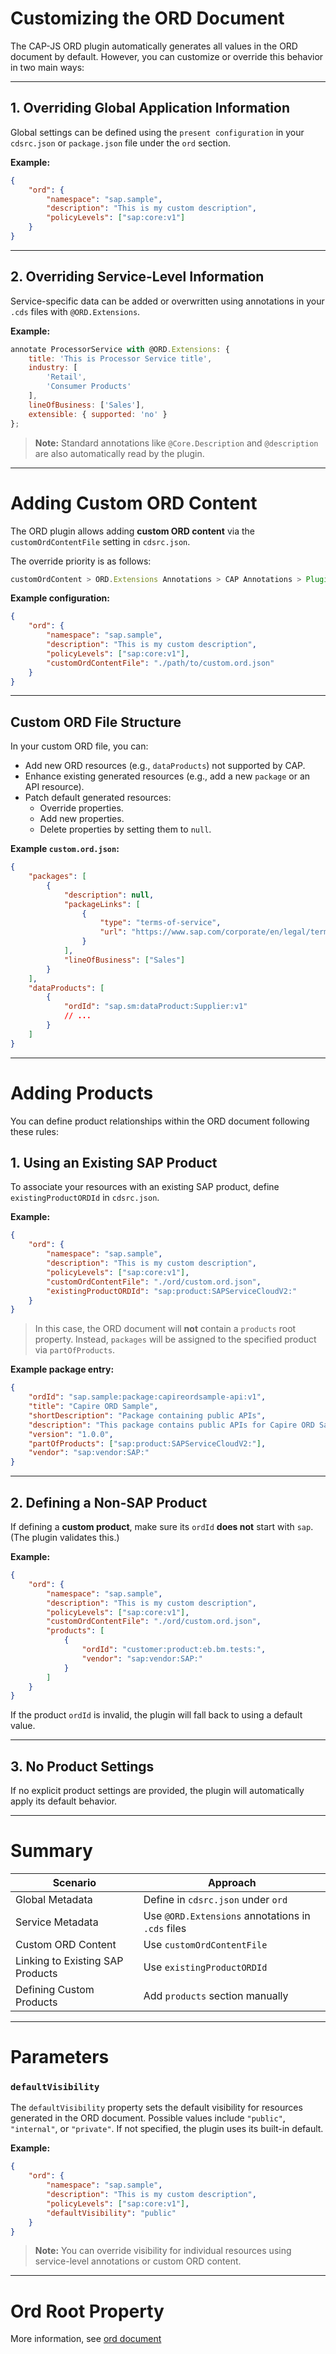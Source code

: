 # Customizing the ORD Document

The CAP-JS ORD plugin automatically generates all values in the ORD document by default. However, you can customize or override this behavior in two main ways:

---

## 1. Overriding Global Application Information

Global settings can be defined using the `present configuration` in your `cdsrc.json` or `package.json` file under the `ord` section.

**Example:**

```json
{
    "ord": {
        "namespace": "sap.sample",
        "description": "This is my custom description",
        "policyLevels": ["sap:core:v1"]
    }
}
```

---

## 2. Overriding Service-Level Information

Service-specific data can be added or overwritten using annotations in your `.cds` files with `@ORD.Extensions`.

**Example:**

```js
annotate ProcessorService with @ORD.Extensions: {
    title: 'This is Processor Service title',
    industry: [
        'Retail',
        'Consumer Products'
    ],
    lineOfBusiness: ['Sales'],
    extensible: { supported: 'no' }
};
```

> **Note:**
> Standard annotations like `@Core.Description` and `@description` are also automatically read by the plugin.

---

# Adding Custom ORD Content

The ORD plugin allows adding **custom ORD content** via the `customOrdContentFile` setting in `cdsrc.json`.

The override priority is as follows:

```js
customOrdContent > ORD.Extensions Annotations > CAP Annotations > Plugin Defaults
```

**Example configuration:**

```json
{
    "ord": {
        "namespace": "sap.sample",
        "description": "This is my custom description",
        "policyLevels": ["sap:core:v1"],
        "customOrdContentFile": "./path/to/custom.ord.json"
    }
}
```

---

## Custom ORD File Structure

In your custom ORD file, you can:

- Add new ORD resources (e.g., `dataProducts`) not supported by CAP.
- Enhance existing generated resources (e.g., add a new `package` or an API resource).
- Patch default generated resources:
    - Override properties.
    - Add new properties.
    - Delete properties by setting them to `null`.

**Example `custom.ord.json`:**

```json
{
    "packages": [
        {
            "description": null,
            "packageLinks": [
                {
                    "type": "terms-of-service",
                    "url": "https://www.sap.com/corporate/en/legal/terms-of-use.html"
                }
            ],
            "lineOfBusiness": ["Sales"]
        }
    ],
    "dataProducts": [
        {
            "ordId": "sap.sm:dataProduct:Supplier:v1"
            // ...
        }
    ]
}
```

---

# Adding Products

You can define product relationships within the ORD document following these rules:

## 1. Using an Existing SAP Product

To associate your resources with an existing SAP product, define `existingProductORDId` in `cdsrc.json`.

**Example:**

```json
{
    "ord": {
        "namespace": "sap.sample",
        "description": "This is my custom description",
        "policyLevels": ["sap:core:v1"],
        "customOrdContentFile": "./ord/custom.ord.json",
        "existingProductORDId": "sap:product:SAPServiceCloudV2:"
    }
}
```

> In this case, the ORD document will **not** contain a `products` root property. Instead, `packages` will be assigned to the specified product via `partOfProducts`.

**Example package entry:**

```json
{
    "ordId": "sap.sample:package:capireordsample-api:v1",
    "title": "Capire ORD Sample",
    "shortDescription": "Package containing public APIs",
    "description": "This package contains public APIs for Capire ORD Sample.",
    "version": "1.0.0",
    "partOfProducts": ["sap:product:SAPServiceCloudV2:"],
    "vendor": "sap:vendor:SAP:"
}
```

---

## 2. Defining a Non-SAP Product

If defining a **custom product**, make sure its `ordId` **does not** start with `sap`. (The plugin validates this.)

**Example:**

```json
{
    "ord": {
        "namespace": "sap.sample",
        "description": "This is my custom description",
        "policyLevels": ["sap:core:v1"],
        "customOrdContentFile": "./ord/custom.ord.json",
        "products": [
            {
                "ordId": "customer:product:eb.bm.tests:",
                "vendor": "sap:vendor:SAP:"
            }
        ]
    }
}
```

If the product `ordId` is invalid, the plugin will fall back to using a default value.

---

## 3. No Product Settings

If no explicit product settings are provided, the plugin will automatically apply its default behavior.

---

# Summary

| Scenario                         | Approach                                          |
| -------------------------------- | ------------------------------------------------- |
| Global Metadata                  | Define in `cdsrc.json` under `ord`                |
| Service Metadata                 | Use `@ORD.Extensions` annotations in `.cds` files |
| Custom ORD Content               | Use `customOrdContentFile`                        |
| Linking to Existing SAP Products | Use `existingProductORDId`                        |
| Defining Custom Products         | Add `products` section manually                   |

---

# Parameters

### `defaultVisibility`

The `defaultVisibility` property sets the default visibility for resources generated in the ORD document.
Possible values include `"public"`, `"internal"`, or `"private"`.
If not specified, the plugin uses its built-in default.

**Example:**

```json
{
    "ord": {
        "namespace": "sap.sample",
        "description": "This is my custom description",
        "policyLevels": ["sap:core:v1"],
        "defaultVisibility": "public"
    }
}
```

> **Note:** You can override visibility for individual resources using service-level annotations or custom ORD content.

---

# Ord Root Property

More information, see [ord document](https://pages.github.tools.sap/CentralEngineering/open-resource-discovery-specification/spec-v1/interfaces/document)
